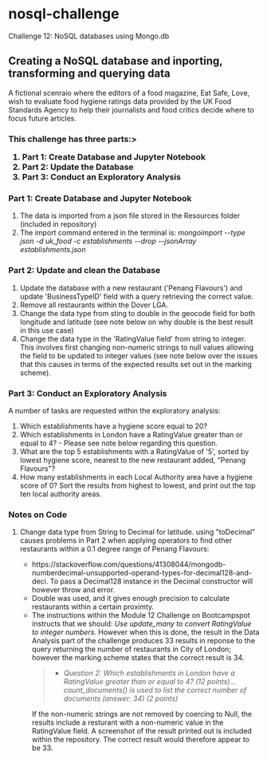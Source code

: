 # nosql-challenge
Challenge 12: NoSQL databases using Mongo.db
<h2><b>Creating a NoSQL database and inporting, transforming and querying data</b></h3>
<p>A fictional scenraio where the editors of a food magazine, Eat Safe, Love, wish to evaluate food hygiene ratings data provided by the UK Food Standards Agency to help their journalists and food critics decide where to focus future articles.</p>
<p><h3><b>This challenge has three parts:</b></h3</p>><ol>
  <li>Part 1: Create Database and Jupyter Notebook</li>
  <li>Part 2: Update the Database</li>
  <li>Part 3: Conduct an Exploratory Analysis</li></ol>
<p><h3>Part 1: Create Database and Jupyter Notebook</h3></p><ol>
  <li>The data is imported from a json file stored in the Resources folder (included in repository)</li>
  <li>The import command entered in the terminal is: <i>mongoimport --type json -d uk_food -c establishments --drop --jsonArray establishments.json</i></ol>
<p><h3>Part 2: Update and clean the Database</h3></p><ol>
  <li>Update the database with a new restaurant ('Penang Flavours') and update 'BusinessTypeID' field with a query retrieving the correct value.</li>
  <li>Remove all restaurants within the Dover LGA.</li>
  <li>Change the data type from sting to double in the geocode field for both longitude and latitude (see note below on why double is the best result in this use case)</li>
  <li>Change the data type in the 'RatingValue field' from string to integer. This involves first changing non-numeric strings to null values allowing the field to be updated to integer values (see note below over the issues that this causes in terms of the expected results set out in the marking scheme).</li></ol>
<p><h3>Part 3: Conduct an Exploratory Analysis</h3></p>
A number of tasks are requested within the exploratory analysis:<ol>
  <li>Which establishments have a hygiene score equal to 20?</li>
  <li>Which establishments in London have a RatingValue greater than or equal to 4? - Please see note below regarding this question.</li>
  <li>What are the top 5 establishments with a RatingValue of '5', sorted by lowest hygiene score, nearest to the new restaurant added, "Penang Flavours"?</li>
  <li>How many establishments in each Local Authority area have a hygiene score of 0? Sort the results from highest to lowest, and print out the top ten local authority areas.</li></ol>
  
<p><h3>Notes on Code</h3></p><ol>
<li>Change data type from String to Decimal for latitude. using "toDecimal" causes problems in Part 2 when applying operators to find other restaurants within a 0.1 degree range of Penang Flavours:</li><ul><li> https://stackoverflow.com/questions/41308044/mongodb-numberdecimal-unsupported-operand-types-for-decimal128-and-deci. To pass a Decimal128 instance in the Decimal constructor will however throw and error.</li><li>Double was used, and it gives enough precision to calculate restaurants within a certain proximty.</li>
<li>The instructions within the Module 12 Challenge on Bootcampspot instructs that we should: <i>Use update_many to convert RatingValue to integer numbers.</i> However when this is done, the result in the Data Analysis part of the challenge produces 33 results in reponse to the query returning the number of restaurants in City of London; however the marking scheme states that the correct result is 34.<blockquote><ul><i><li>Question 2: Which establishments in London have a RatingValue greater than or equal to 4? (12 points)...
count_documents() is used to list the correct number of documents (answer: 34) (2 points)</i></li></ul></blockquote>
If the non-numeric strings are not removed by coercing to Null, the results include a resturant with a non-numeric value in the RatingValue field. A screenshot of the result printed out is included within the repository. The correct result would therefore appear to be 33.</li></ol>



